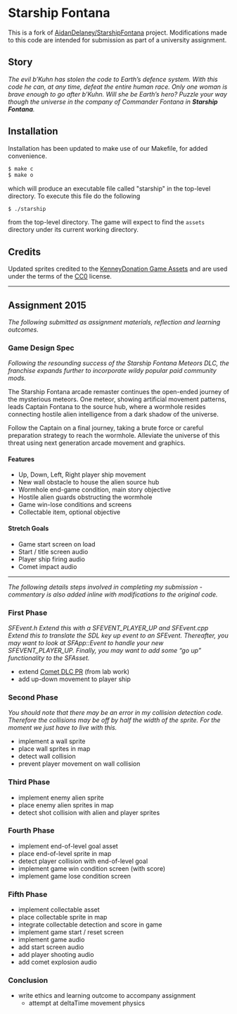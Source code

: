 # Starship Fontana #

This is a fork of [AidanDelaney/StarshipFontana][StarshipFontana] project.
Modifications made to this code are intended for 
submission as part of a university assignment.

## Story ##
_The evil b’Kuhn has stolen the code to Earth’s defence system.
With this code he can, at any time, defeat the entire human race.
Only one woman is brave enough to go after b’Kuhn. Will she be
Earth’s hero? Puzzle your way though the universe in the company
of Commander Fontana in **Starship Fontana**._



## Installation ##
Installation has been updated to make use of our Makefile, 
for added convenience.

```bash
$ make c
$ make o
```

which will produce an executable file called "starship" in the
top-level directory.  To execute this file do the following

`$ ./starship`
 
from the top-level directory.  The game will expect to find the
`assets` directory under its current working directory.

## Credits ##
Updated sprites credited to the [KenneyDonation Game Assets](http://kenney.itch.io/kenney-donation) and are used under the terms of the [CC0](http://creativecommons.org/publicdomain/zero/1.0/ "Creative Commons Zero") license.

[StarshipFontana]: https://github.com/AidanDelaney/StarshipFontana

---

## Assignment 2015 ##

_The following submitted as assignment materials, reflection and learning outcomes._

### Game Design Spec

_Following the resounding success of the Starship Fontana Meteors DLC, the franchise expands further to incorporate wildy popular paid community mods._

The Starship Fontana arcade remaster continues the open-ended journey of the mysterious meteors. One meteor, showing artificial movement patterns, leads Captain Fontana to the source hub, where a wormhole resides connecting hostile alien intelligence from a dark shadow of the universe.

Follow the Captain on a final journey, taking a brute force or careful preparation strategy to reach the wormhole. Alleviate the universe of this threat using next generation arcade movement and graphics.

#### Features

- Up, Down, Left, Right player ship movement
- New wall obstacle to house the alien source hub
- Wormhole end-game condition, main story objective
- Hostile alien guards obstructing the wormhole
- Game win-lose conditions and screens
- Collectable item, optional objective

#### Stretch Goals

- Game start screen on load
- Start / title screen audio
- Player ship firing audio
- Comet impact audio

---

_The following details steps involved in completing my submission - commentary is also added inline with modifications to the original code._

### First Phase

_SFEvent.h Extend this with a SFEVENT_PLAYER_UP and SFEvent.cpp Extend this to translate the SDL key up event to an SFEvent. Thereafter, you may want to look at SFApp::Event to handle your new SFEVENT_PLAYER_UP. Finally, you may want to add some “go up” functionality to the SFAsset._

- extend [Comet DLC PR](https://github.com/AidanDelaney/StarshipFontana/pull/2) (from lab work)
- add up-down movement to player ship

### Second Phase

_You should note that there may be an error in my collision detection code. Therefore the collisions may be off by half the width of the sprite. For the moment we just have to live with this._

- implement a wall sprite
- place wall sprites in map
- detect wall collision
- prevent player movement on wall collision

### Third Phase

- implement enemy alien sprite
- place enemy alien sprites in map
- detect shot collision with alien and player sprites

### Fourth Phase

- implement end-of-level goal asset
- place end-of-level sprite in map
- detect player collision with end-of-level goal
- implement game win condition screen (with score)
- implement game lose condition screen

### Fifth Phase

- implement collectable asset
- place collectable sprite in map
- integrate collectable detection and score in game
- implement game start / reset screen
- implement game audio
- add start screen audio
- add player shooting audio
- add comet explosion audio

### Conclusion

- write ethics and learning outcome to accompany assignment
    - attempt at deltaTime movement physics